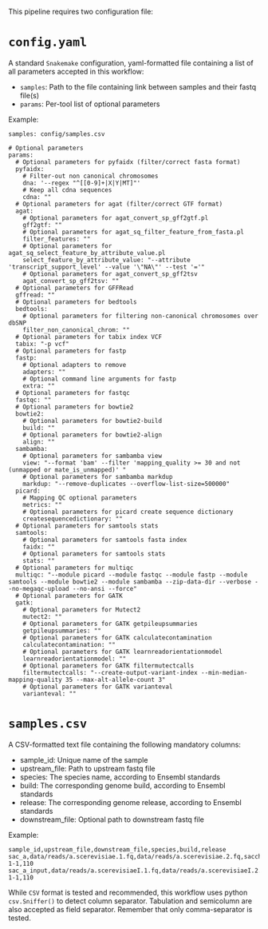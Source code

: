 This pipeline requires two configuration file:

# `config.yaml`

A standard `Snakemake` configuration, yaml-formatted file containing a list of
all parameters accepted in this workflow:

* `samples`: Path to the file containing link between samples and their fastq file(s)
* `params`: Per-tool list of optional parameters

Example:

```
samples: config/samples.csv

# Optional parameters
params:
  # Optional parameters for pyfaidx (filter/correct fasta format)
  pyfaidx:
    # Filter-out non canonical chromosomes
    dna: '--regex "^[[0-9]+|X|Y|MT]"'
    # Keep all cdna sequences
    cdna: ""
  # Optional parameters for agat (filter/correct GTF format)
  agat:
    # Optional parameters for agat_convert_sp_gff2gtf.pl
    gff2gtf: ""
    # Optional parameters for agat_sq_filter_feature_from_fasta.pl
    filter_features: ""
    # Optional parameters for agat_sq_select_feature_by_attribute_value.pl
    select_feature_by_attribute_value: "--attribute 'transcript_support_level' --value '\"NA\"' --test '='"
    # Optional parameters for agat_convert_sp_gff2tsv
    agat_convert_sp_gff2tsv: ""
  # Optional parameters for GFFRead
  gffread: ""
  # Optional parameters for bedtools
  bedtools:
    # Optional parameters for filtering non-canonical chromosomes over dbSNP
    filter_non_canonical_chrom: ""
  # Optional parameters for tabix index VCF
  tabix: "-p vcf"
  # Optional parameters for fastp
  fastp:
    # Optional adapters to remove
    adapters: ""
    # Optional command line arguments for fastp
    extra: ""
  # Optional parameters for fastqc
  fastqc: ""
  # Optional parameters for bowtie2
  bowtie2:
    # Optional parameters for bowtie2-build
    build: ""
    # Optional parameters for bowtie2-align
    align: ""
  sambamba:
    # Optional parameters for sambamba view
    view: "--format 'bam' --filter 'mapping_quality >= 30 and not (unmapped or mate_is_unmapped)' "
    # Optional parameters for sambamba markdup
    markdup: "--remove-duplicates --overflow-list-size=500000"
  picard:
    # Mapping QC optional parameters
    metrics: ""
    # Optional parameters for picard create sequence dictionary
    createsequencedictionary: ""
  # Optional parameters for samtools stats
  samtools:
    # Optional parameters for samtools fasta index
    faidx: ""
    # Optional parameters for samtools stats
    stats: ""
  # Optional parameters for multiqc
  multiqc: "--module picard --module fastqc --module fastp --module samtools --module bowtie2 --module sambamba --zip-data-dir --verbose --no-megaqc-upload --no-ansi --force"
  # Optional parameters for GATK
  gatk:
    # Optional parameters for Mutect2
    mutect2: ""
    # Optional parameters for GATK getpileupsummaries
    getpileupsummaries: ""
    # Optional parameters for GATK calculatecontamination
    calculatecontamination: ""
    # Optional parameters for GATK learnreadorientationmodel
    learnreadorientationmodel: ""
    # Optional parameters for GATK filtermutectcalls
    filtermutectcalls: "--create-output-variant-index --min-median-mapping-quality 35 --max-alt-allele-count 3"
    # Optional parameters for GATK varianteval
    varianteval: ""
```

# `samples.csv`

A CSV-formatted text file containing the following mandatory columns:

* sample_id: Unique name of the sample
* upstream_file: Path to upstream fastq file
* species: The species name, according to Ensembl standards
* build: The corresponding genome build, according to Ensembl standards
* release: The corresponding genome release, according to Ensembl standards
* downstream_file: Optional path to downstream fastq file

Example:

```
sample_id,upstream_file,downstream_file,species,build,release
sac_a,data/reads/a.scerevisiae.1.fq,data/reads/a.scerevisiae.2.fq,saccharomyces_cerevisiae,R64-1-1,110
sac_a_input,data/reads/a.scerevisiaeI.1.fq,data/reads/a.scerevisiaeI.2.fq,saccharomyces_cerevisiae,R64-1-1,110
```

While `CSV` format is tested and recommended, this workflow uses python
`csv.Sniffer()` to detect column separator. Tabulation and semicolumn are
also accepted as field separator. Remember that only comma-separator is
tested.